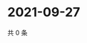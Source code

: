 # 2021-09-27

共 0 条

<!-- BEGIN WEIBO -->
<!-- 最后更新时间 Mon Sep 27 2021 01:13:48 GMT+0800 (China Standard Time) -->

<!-- END WEIBO -->
